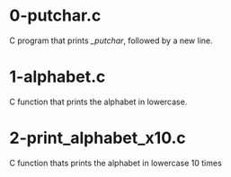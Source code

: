 # 0-putchar.c
  C program that prints *_putchar*, followed by a new line.

# 1-alphabet.c
  C function that prints the alphabet in lowercase.

# 2-print_alphabet_x10.c
  C function thats prints the alphabet in lowercase 10 times

 
